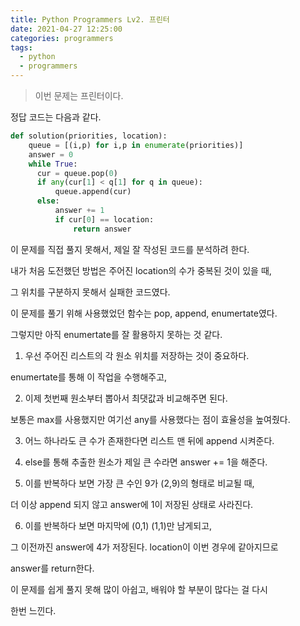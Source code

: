 ```yaml
---
title: Python Programmers Lv2. 프린터
date: 2021-04-27 12:25:00
categories: programmers
tags:
  - python
  - programmers
---
```

>이번 문제는 프린터이다.

정답 코드는 다음과 같다.

~~~python
def solution(priorities, location):
    queue = [(i,p) for i,p in enumerate(priorities)]
    answer = 0
    while True:
      cur = queue.pop(0)
      if any(cur[1] < q[1] for q in queue):
          queue.append(cur)
      else:
          answer += 1
          if cur[0] == location:
              return answer
~~~

이 문제를 직접 풀지 못해서, 제일 잘 작성된 코드를 분석하려 한다.  

내가 처음 도전했던 방법은 주어진 location의 수가 중복된 것이 있을 때,  

그 위치를 구분하지 못해서 실패한 코드였다.  

이 문제를 풀기 위해 사용했었던 함수는 pop, append, enumertate였다.  

그렇지만 아직 enumertate를 잘 활용하지 못하는 것 같다.  

1. 우선 주어진 리스트의 각 원소 위치를 저장하는 것이 중요하다.  

enumertate를 통해 이 작업을 수행해주고,  

2. 이제 첫번째 원소부터 뽑아서 최댓값과 비교해주면 된다.  

보통은 max를 사용했지만 여기선 any를 사용했다는 점이 효율성을 높여줬다.  

3. 어느 하나라도 큰 수가 존재한다면 리스트 맨 뒤에 append 시켜준다.

4. else를 통해 추출한 원소가 제일 큰 수라면 answer += 1을 해준다.  

5. 이를 반복하다 보면 가장 큰 수인 9가 (2,9)의 형태로 비교될 때,  

더 이상 append 되지 않고 answer에 1이 저장된 상태로 사라진다.

6. 이를 반복하다 보면 마지막에 (0,1) (1,1)만 남게되고,  

그 이전까진 answer에 4가 저장된다. location이 이번 경우에 같아지므로

answer를 return한다.  

이 문제를 쉽게 풀지 못해 많이 아쉽고, 배워야 할 부분이 많다는 걸 다시  

한번 느낀다. 
